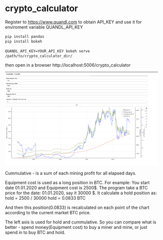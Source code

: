 # crypto_calculator

Register to https://www.quandl.com to obtain API_KEY and use it for enviroment variable QUANDL_API_KEY

    pip install pandas
    pip install bokeh

    QUANDL_API_KEY=YOUR_API_KEY bokeh serve /path/to/crypto_calculator_dir/

then open in a browser
http://localhost:5006/crypto_calculator


![Alt text](demo.png?raw=true "Demo")

Cummulative - is a sum of each mining profit for all elapsed days.

Equipment cost is used as a long position in BTC.
For example:
You start date 01.01.2020 and Equipment cost is 2500$.
The program take a BTC price for the date: 01.01.2020, say it 30000 $.
It calculate a hold position as:
hold = 2500 / 30000
hold = 0.0833 BTC

And then this position(0.0833) is recalculated on each point of the chart according to the current market BTC price.


The left axis is used for hold and cummulative. So you can compare what is better - spend money(Equipment cost) to buy a miner and mine, or just spend in to buy BTC and hold.


